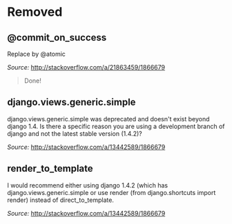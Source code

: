# Removed #

## @commit_on_success ##

Replace by @atomic

_Source:_ http://stackoverflow.com/a/21863459/1866679

> Done!

## django.views.generic.simple ##

django.views.generic.simple was deprecated and doesn't exist beyond django 1.4. Is there a specific reason you are using a development branch of django and not the latest stable version (1.4.2)?

_Source:_ http://stackoverflow.com/a/13442589/1866679

## render_to_template ##

I would recommend either using django 1.4.2 (which has django.views.generic.simple or use render (from django.shortcuts import render) instead of direct_to_template.

_Source:_ http://stackoverflow.com/a/13442589/1866679

